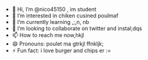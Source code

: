 - 👋 Hi, I’m @nico45150 , im student
- 👀 I’m interested in chiken cusined poulmaf
- 🌱 I’m currently learning ,;,n, nb
- 💞️ I’m looking to collaborate on twitter and instal;dqs
- 📫 How to reach me now,hkjl
- 😄 Pronouns: poulet ma gtrkjl ffnkljk;
- ⚡ Fun fact: i love burger and chips er
:=
<!---
nico45150/nico45150 is a ✨ special ✨ repository because its `README.md` (this file) appears on your GitHub profile.
You can click the Preview link to take a look at your changes.
--->
